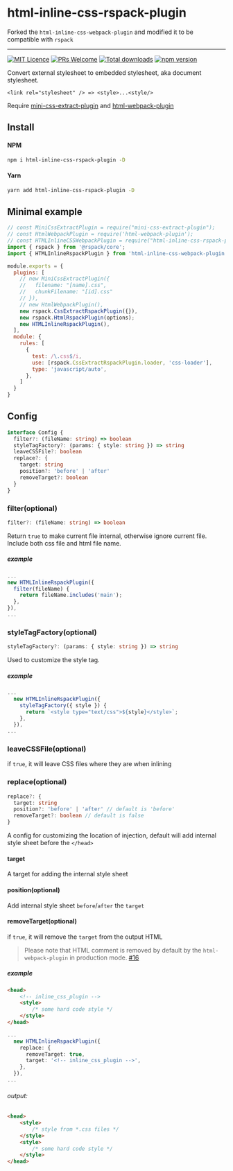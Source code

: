 # html-inline-css-rspack-plugin

Forked the `html-inline-css-webpack-plugin` and modified it to be compatible with `rspack`

---

[![MIT Licence](https://badges.frapsoft.com/os/mit/mit.svg?v=103)](https://opensource.org/licenses/mit-license.php)
[![PRs Welcome](https://img.shields.io/badge/PRs-welcome-brightgreen.svg)](https://github.com/Runjuu/html-inline-css-webpack-plugin/pulls)
[![Total downloads](https://img.shields.io/npm/dm/html-inline-css-webpack-plugin.svg)](https://www.npmjs.com/package/html-inline-css-webpack-plugin)
[![npm version](https://badge.fury.io/js/html-inline-css-webpack-plugin.svg)](https://www.npmjs.com/package/html-inline-css-webpack-plugin)

Convert external stylesheet to embedded stylesheet, aka document stylesheet.
```
<link rel="stylesheet" /> => <style>...<style/>
```

Require [mini-css-extract-plugin](https://github.com/webpack-contrib/mini-css-extract-plugin) and [html-webpack-plugin](https://github.com/jantimon/html-webpack-plugin)

## Install
#### NPM
```bash
npm i html-inline-css-rspack-plugin -D
```
#### Yarn
```bash
yarn add html-inline-css-rspack-plugin -D
```

## Minimal example
```js
// const MiniCssExtractPlugin = require("mini-css-extract-plugin");
// const HtmlWebpackPlugin = require('html-webpack-plugin');
// const HTMLInlineCSSWebpackPlugin = require("html-inline-css-rspack-plugin").default;
import { rspack } from '@rspack/core';
import { HTMLInlineRspackPlugin } from 'html-inline-css-webpack-plugin'

module.exports = {
  plugins: [
    // new MiniCssExtractPlugin({
    //   filename: "[name].css",
    //   chunkFilename: "[id].css"
    // }),
    // new HtmlWebpackPlugin(),
    new rspack.CssExtractRspackPlugin({}),
    new rspack.HtmlRspackPlugin(options);
    new HTMLInlineRspackPlugin(),
  ],
  module: {
    rules: [
      {
        test: /\.css$/i,
        use: [rspack.CssExtractRspackPlugin.loader, 'css-loader'],
        type: 'javascript/auto',
      },
    ]
  }
}
```

## Config
```typescript
interface Config {
  filter?: (fileName: string) => boolean
  styleTagFactory?: (params: { style: string }) => string
  leaveCSSFile?: boolean
  replace?: {
    target: string
    position?: 'before' | 'after'
    removeTarget?: boolean
  }
}
```

### filter(optional)
```typescript
filter?: (fileName: string) => boolean
```
Return `true` to make current file internal, otherwise ignore current file. Include both css file and html file name.
##### example
```typescript
...
new HTMLInlineRspackPlugin({
  filter(fileName) {
    return fileName.includes('main');
  },
}),
...
```

### styleTagFactory(optional)
```typescript
styleTagFactory?: (params: { style: string }) => string
```

Used to customize the style tag.

##### example
```typescript
...
  new HTMLInlineRspackPlugin({
    styleTagFactory({ style }) {
      return `<style type="text/css">${style}</style>`;
    },
  }),
...
```

### leaveCSSFile(optional)
if `true`, it will leave CSS files where they are when inlining

### replace(optional)
```typescript
replace?: {
  target: string
  position?: 'before' | 'after' // default is 'before'
  removeTarget?: boolean // default is false
}
```
A config for customizing the location of injection, default will add internal style sheet before the `</head>`
#### target
A target for adding the internal style sheet
#### position(optional)
Add internal style sheet `before`/`after` the `target`
#### removeTarget(optional)
if `true`, it will remove the `target` from the output HTML
> Please note that HTML comment is removed by default by the `html-webpack-plugin` in production mode. [#16](https://github.com/Runjuu/html-inline-css-webpack-plugin/issues/16#issuecomment-527884514)
##### example
```html
<head>
    <!-- inline_css_plugin -->
    <style>
        /* some hard code style */
    </style>
</head>
```

```typescript
...
  new HTMLInlineRspackPlugin({
    replace: {
      removeTarget: true,
      target: '<!-- inline_css_plugin -->',
    },
  }),
...
```
###### output:
```html
<head>
    <style>
        /* style from *.css files */
    </style>
    <style>
        /* some hard code style */
    </style>
</head>
```
